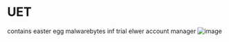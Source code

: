 # UET
contains
easter egg 
malwarebytes inf trial
elwer account manager
![image](https://github.com/user-attachments/assets/692305a3-8820-4c49-8fe5-0a6d7ece5e2b)
